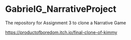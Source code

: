 # GabrielG_NarrativeProject
The repository for Assignment 3 to clone a Narrative Game

https://productofboredom.itch.io/final-clone-of-kimmy

